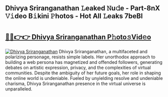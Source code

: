 ## Dhivya Sriranganathan 𝙻eaked 𝙽u𝚍e - Part-8nX 𝚅𝚒deo B𝚒kini 𝙿hotos - Hot All 𝙻eaks 7beBl

# <h2><a href="http://ld4100.urlbe.top/?page=Dhivya+Sriranganathan">🔗🔗👉👉 Dhivya Sriranganathan P𝚑oto𝚜Vid𝚎o</a></h2>

[![Dhivya Sriranganathan](https://i.imgur.com/eBuTRDB.gif)](http://ld4100.urlbe.top/?page=Dhivya+Sriranganathan)
Dhivya Sriranganathan, a multifaceted and polarizing personage, resists simple labels. Her unorthodox approach to building a web persona has magnetized and offended followers, generating debates on artistic expression, privacy, and the complexities of virtual communities. Despite the ambiguity of her future goals, her role in shaping the online world is undeniable. Fueled by unyielding resolve and undeniable charisma, Dhivya Sriranganathan presence in the virtual universe is unparalleled.

